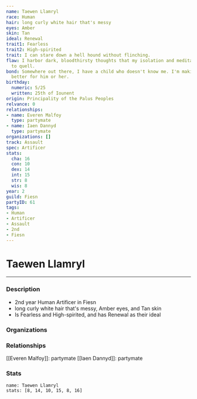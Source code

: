 ```yaml
---
name: Taewen Llamryl
race: Human
hair: long curly white hair that's messy
eyes: Amber
skin: Tan
ideal: Renewal
trait1: Fearless
trait2: High-spirited
trait: I can stare down a hell hound without flinching.
flaw: I harbor dark, bloodthirsty thoughts that my isolation and meditation failed
  to quell.
bond: Somewhere out there, I have a child who doesn't know me. I'm making the world
  better for him or her.
birthday:
  numeric: 5/25
  written: 25th of Iounent
origin: Principality of the Palus Peoples
relvance: 0
relationships:
- name: Everen Malfoy
  type: partymate
- name: Iaen Dannyd
  type: partymate
organizations: []
track: Assault
spec: Artificer
stats:
  cha: 16
  con: 10
  dex: 14
  int: 15
  str: 8
  wis: 8
year: 2
guild: Fiesn
partyID: 61
tags:
- Human
- Artificer
- Assault
- 2nd
- Fiesn
---
```

# Taewen Llamryl
---
### Description
- 2nd year Human Artificer in Fiesn
- long curly white hair that's messy, Amber eyes, and Tan skin
- Is Fearless and High-spirited, and has Renewal as their ideal

### Organizations
### Relationships
[[Everen Malfoy]]: partymate
[[Iaen Dannyd]]: partymate
### Stats
```statblock
name: Taewen Llamryl
stats: [8, 14, 10, 15, 8, 16]
```